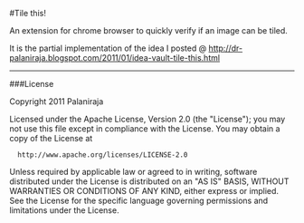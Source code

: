 #Tile this!

An extension for chrome browser to quickly verify if an image can be tiled.

It is the partial implementation of the idea I posted @ http://dr-palaniraja.blogspot.com/2011/01/idea-vault-tile-this.html


***
###License

Copyright 2011 Palaniraja

  Licensed under the Apache License, Version 2.0 (the "License");
  you may not use this file except in compliance with the License.
  You may obtain a copy of the License at

      http://www.apache.org/licenses/LICENSE-2.0

  Unless required by applicable law or agreed to in writing, software
  distributed under the License is distributed on an "AS IS" BASIS,
  WITHOUT WARRANTIES OR CONDITIONS OF ANY KIND, either express or implied.
  See the License for the specific language governing permissions and
  limitations under the License.